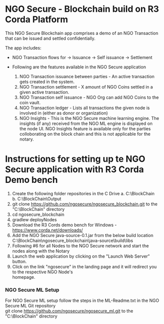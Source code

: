 # NGO Secure - Blockchain build on R3 Corda Platform

This NGO Secure Blockchain app comprises a demo of an NGO Transaction that can be issued and settled confidentially. 

The app includes:

* NGO Transaction flows for
	-> Issuance
	-> Self issuance
	-> Settlement

* Following are the features available in the NGO Secure application
	1. NGO Transaction issuance between parties - An active transaction gets created in the system.
	2. NGO Transaction settlement - X amount of NGO Coins settled in a given active transaction.
	3. NGO Transaction self issuance - NGO Org can add NGO Coins to the coin vault.
	4. NGO Transaction ledger - Lists all transactions the given node is involved in (either as donor or organization)
	5. NGO Insights - This is the NGO Secure machine learning engine. The insights (if any) received from the NGO ML engine is displayed on the node UI. NGO Insights feature is available only for the parties colloborating on the block chain and this is not applicable for the notary.

# Instructions for setting up te NGO Secure application with R3 Corda Demo bench
1. Create the following folder repositories in the C Drive
	a. C:\BlockChain
	b. C:\BlockChain\Output
2.  git clone https://github.com/ngosecure/ngosecure_blockchain.git to the "C:\BlockChain" directory
3.  cd ngosecure_blockchain
4.  gradlew deployNodes
5. 	Download the R3 Cords demo bench for Windows - https://www.corda.net/downloads/
6.  Add the NGO Secure java-source-0.1.jar from the below build location
		C:\BlockChain\ngosecure_blockchain\java-source\build\libs
7.  Following #6 for all Nodes to the NGO Secure network and start the nodes along with the Notary
8.  Launch the web application by clicking on the "Launch Web Server" button.
9.  Click on the link "ngosecure" in the landing page and it will redirect you to the respective NGO Node's  
	homepage.

### NGO Secure ML Setup ###

For NGO Secure ML setup follow the steps in the ML-Readme.txt in the NGO Secure ML Git repository	
git clone https://github.com/ngosecure/ngosecure_ml.git to the "C:\BlockChain" directory
	